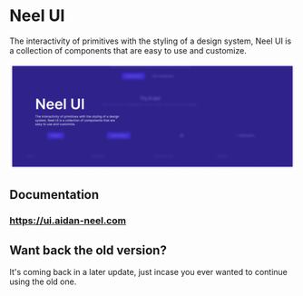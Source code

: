 # Neel UI

The interactivity of primitives with the styling of a design system, Neel UI is a collection of components that are easy to use and customize.

![banner](https://github.com/aidan-neel/neel-ui/blob/main/banner.png)

## Documentation

### https://ui.aidan-neel.com

## Want back the old version?

It's coming back in a later update, just incase you ever wanted to continue using the old one.
